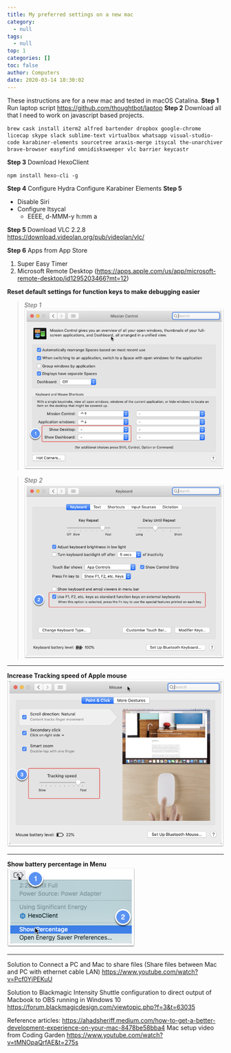 ```yaml
---
title: My preferred settings on a new mac
category:
  - null
tags:
  - null
top: 1
categories: []
toc: false
author: Computers
date: 2020-03-14 18:30:02
---
```


These instructions are for a new mac and tested in macOS Catalina. 
**Step 1**
Run laptop script
https://github.com/thoughtbot/laptop
**Step 2**
Download all that I need to work on javascript based projects.
```language
brew cask install iterm2 alfred bartender dropbox google-chrome licecap skype slack sublime-text virtualbox whatsapp visual-studio-code karabiner-elements sourcetree araxis-merge itsycal the-unarchiver brave-browser easyfind omnidisksweeper vlc barrier keycastr
```

**Step 3**
Download HexoClient

```
npm install hexo-cli -g
```
**Step 4**
Configure Hydra
Configure Karabiner Elements
**Step 5**
- Disable Siri
- Configure Itsycal 
	- EEEE, d-MMM-y h:mm a

**Step 5**
Download VLC 2.2.8 
https://download.videolan.org/pub/videolan/vlc/

**Step 6**
Apps from App Store
1. Super Easy Timer
2. Microsoft Remote Desktop (https://apps.apple.com/us/app/microsoft-remote-desktop/id1295203466?mt=12)

**Reset default settings for function keys to make debugging easier**

> *Step 1*
![image.png](/images/2020/03/14/de9b8d30-65df-11ea-b442-29d283043002.png)

> *Step 2*
![image.png](/images/2020/03/14/e7fcacb0-65df-11ea-b442-29d283043002.png)  

---
**Increase Tracking speed of Apple mouse**
![image.png](/images/2020/03/14/f3fcba00-65df-11ea-b442-29d283043002.png)

---
**Show battery percentage in Menu**
![image.png](/images/2020/03/14/40a51e10-65f4-11ea-b442-29d283043002.png)

---

Solution to Connect a PC and Mac to share files (Share files between Mac and PC with ethernet cable LAN)
https://www.youtube.com/watch?v=Pcf0YjPEKuU

Solution to Blackmagic Intensity Shuttle configuration to direct output of Macbook to OBS running in Windows 10
https://forum.blackmagicdesign.com/viewtopic.php?f=3&t=63035

Reference articles:
https://ahadsheriff.medium.com/how-to-get-a-better-development-experience-on-your-mac-8478be58bba4
Mac setup video from Coding Garden
https://www.youtube.com/watch?v=tMNOpaQrfAE&t=275s